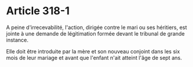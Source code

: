 # Article 318-1

A peine d'irrecevabilité, l'action, dirigée contre le mari ou ses héritiers, est jointe à une demande de légitimation formée devant le tribunal de grande instance.

Elle doit être introduite par la mère et son nouveau conjoint dans les six mois de leur mariage et avant que l'enfant n'ait atteint l'âge de sept ans.
